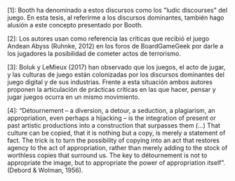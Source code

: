 [1]: Booth ha denominado a estos discursos como los "ludic discourses" del juego. En esta tesis, al referirme a los discursos dominantes, también hago alusión a este concepto presentado por Booth.

[2]: Los autores usan como referencia las críticas que recibió el juego Andean Abyss (Ruhnke, 2012) en los foros de BoardGameGeek por darle a los jugadores la posibilidad de cometer actos de terrorismo.

[3]: Boluk y LeMieux (2017) han observado que los juegos, el acto de jugar, y las culturas de juego están colonizadas por los discursos dominantes del juego digital y de sus industrias. Frente a esta situación ambos autores proponen la articulación de prácticas críticas en las que hacer, pensar y jugar juegos ocurra en un mismo movimiento.

[4]: “Détournement – a diversion, a detour, a seduction, a plagiarism, an appropriation, even perhaps a hijacking – is the integration of present or past artistic productions into a construction that surpasses them (...) That culture can be copied, that it is nothing but a copy, is merely a statement of fact. The trick is to turn the possibility of copying into an act that restores agency to the act of appropriation, rather than merely adding to the stock of worthless copies that surround us. The key to détournement is not to appropriate the image, but to appropriate the power of appropriation itself”. (Debord & Wolman, 1956).